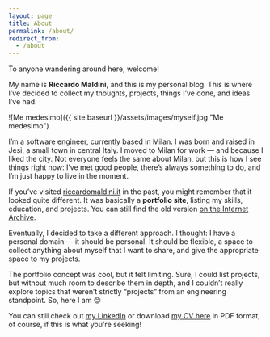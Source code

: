 ```yaml
---
layout: page
title: About
permalink: /about/
redirect_from:
  - /about
---
```


To anyone wandering around here, welcome!

My name is **Riccardo Maldini**, and this is my personal blog. This is where I’ve decided to collect my thoughts, projects, things I’ve done, and ideas I’ve had.

![Me medesimo]({{ site.baseurl }}/assets/images/myself.jpg "Me medesimo")

I’m a software engineer, currently based in Milan. I was born and raised in Jesi, a small town in central Italy. I moved to Milan for work — and because I liked the city. Not everyone feels the same about Milan, but this is how I see things right now: I’ve met good people, there’s always something to do, and I’m just happy to live in the moment.

If you’ve visited [riccardomaldini.it](https://riccardomaldini.it) in the past, you might remember that it looked quite different. It was basically a **portfolio site**, listing my skills, education, and projects. You can still find the old version [on the Internet Archive](https://web.archive.org/web/20250421150702/https://www.riccardomaldini.it/).

Eventually, I decided to take a different approach. I thought: I have a personal domain — it should be personal. It should be flexible, a space to collect anything about myself that I want to share, and give the appropriate space to my projects. 

The portfolio concept was cool, but it felt limiting. Sure, I could list projects, but without much room to describe them in depth, and I couldn’t really explore topics that weren’t strictly “projects” from an engineering standpoint. So, here I am 😊

You can still check out [my LinkedIn](https://www.linkedin.com/in/riccardo-maldini-a6b684132) or download [my CV here](https://github.com/maldins46/MaldiniCV/releases/latest/download/cv-maldini.pdf) in PDF format, of course, if this is what you're seeking!
